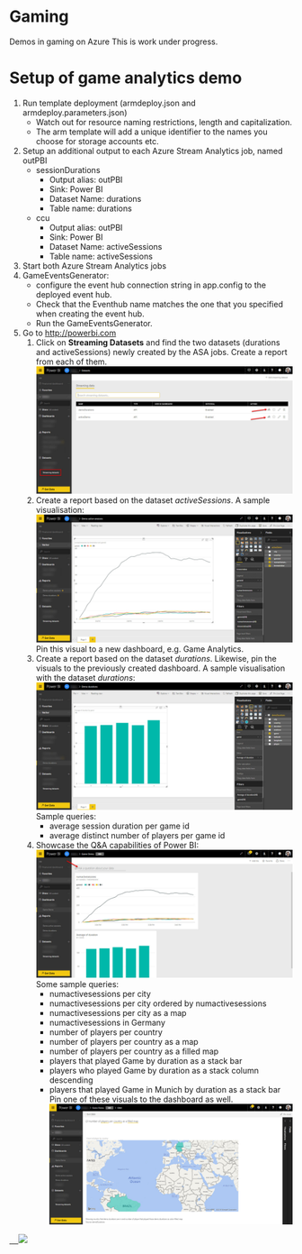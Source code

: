 # Gaming

Demos in gaming on Azure
This is work under progress.

# Setup of game analytics demo

1. Run template deployment (armdeploy.json and armdeploy.parameters.json)
      * Watch out for resource naming restrictions, length and capitalization.
      * The arm template will add a unique identifier to the names you choose for storage accounts etc.
2. Setup an additional output to each Azure Stream Analytics job, named outPBI
      * sessionDurations
         * Output alias: outPBI
         * Sink: Power BI
         * Dataset Name: durations
         * Table name: durations
      * ccu
         * Output alias: outPBI
         * Sink: Power BI
         * Dataset Name: activeSessions
         * Table name: activeSessions
3. Start both Azure Stream Analytics jobs
4. GameEventsGenerator:
      * configure the event hub connection string in app.config to the deployed event hub. 
      * Check that the Eventhub name matches the one that you specified when creating the event hub.
      * Run the GameEventsGenerator.
5. Go to http://powerbi.com
   1. Click on **Streaming Datasets** and find the two datasets (durations and activeSessions) newly created by the ASA jobs. Create a report from each of them.
   ![](PBI/streamingDatasets.jpg)
   2. Create a report based on the dataset *activeSessions*. A sample visualisation: ![](PBI/concurrentUsers.jpg)
   Pin this visual to a new dashboard, e.g. Game Analytics. 
   3. Create a report based on the dataset *durations*. Likewise, pin the visuals to the previously created dashboard. A sample visualisation with the dataset *durations*: ![](PBI/sessionDurations.jpg) Sample queries:
      * average session duration per game id
      * average distinct number of players per game id
   4. Showcase the Q&A capabilities of Power BI:
      ![](PBI/dashboard.jpg)
Some sample queries:
      * numactivesessions per city
      * numactivesessions per city ordered by numactivesessions
      * numactivesessions per city as a map
      * numactivesessions in Germany
      * number of players per country
      * number of players per country as a map
      * number of players per country as a filled map
      * players that played Game by duration as a stack bar
      * players who played Game by duration as a stack column descending
      * players that played Game in Munich by duration as a stack bar
      Pin one of these visuals to the dashboard as well.
      ![](PBI/qa.jpg)

<a href="https://portal.azure.com/#create/Microsoft.Template/uri/https%3A%2F%2Fraw.githubusercontent.com%2Foliviak%2Fgaming%2Fmaster%2Farmdeploy.json" target="_blank">    <img src="http://azuredeploy.net/deploybutton.png"/></a>
